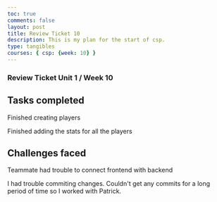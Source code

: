 ```yaml
---
toc: true
comments: false
layout: post
title: Review Ticket 10
description: This is my plan for the start of csp.
type: tangibles
courses: { csp: {week: 10} }
---
```



### Review Ticket Unit 1 / Week 10
## Tasks completed
Finished creating players 

Finished adding the stats for all the players


## Challenges faced
Teammate had trouble to connect frontend with backend

I had trouble commiting changes. Couldn't get any commits for a long period of time so I worked with Patrick.


